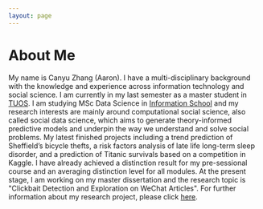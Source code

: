```yaml
---
layout: page
---
```


# About Me

My name is Canyu Zhang (Aaron). I have a multi-disciplinary background with the
knowledge and experience across information technology and social science. 
I am currently in my last semester as a master student in [TUOS]. 
I am studying MSc Data Science in [Information School] 
and my research interests are mainly around computational social science, 
also called social data science, which aims to generate theory-informed predictive models 
and underpin the way we understand and solve social problems. 
My latest finished projects including a trend prediction of Sheffield’s bicycle thefts, 
a risk factors analysis of late life long-term sleep disorder, 
and a prediction of Titanic survivals based on a competition in Kaggle. 
I have already achieved a distinction result for my pre-sessional course 
and an averaging distinction level for all modules. At the present stage, 
I am working on my master dissertation and the research topic is 
"Clickbait Detection and Exploration on WeChat Articles". 
For further information about my research project, please click [here].



[Information School]: https://www.sheffield.ac.uk/is/
[TUOS]: https://www.sheffield.ac.uk/
[here]: https://aaronzhangcanyu.github.io/dissertation/

